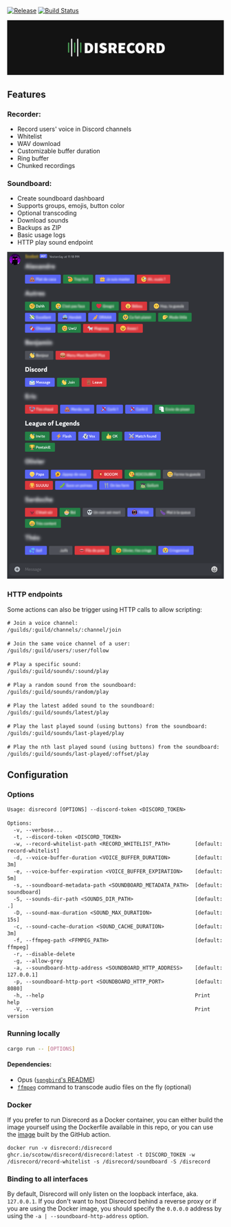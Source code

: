 [![Release](https://img.shields.io/github/v/tag/scotow/disrecord?label=version)](https://github.com/scotow/disrecord/tags)
[![Build Status](https://img.shields.io/github/actions/workflow/status/scotow/disrecord/docker.yml)](https://github.com/scotow/disrecord/actions)


![Banner](banner.png)

## Features

### Recorder:

- Record users' voice in Discord channels
- Whitelist
- WAV download
- Customizable buffer duration
- Ring buffer
- Chunked recordings

### Soundboard:

- Create soundboard dashboard
- Supports groups, emojis, button color
- Optional transcoding
- Download sounds
- Backups as ZIP
- Basic usage logs
- HTTP play sound endpoint

![Soundboard](soundboard.png)

### HTTP endpoints

Some actions can also be trigger using HTTP calls to allow scripting:

```
# Join a voice channel:
/guilds/:guild/channels/:channel/join

# Join the same voice channel of a user:
/guilds/:guild/users/:user/follow

# Play a specific sound:
/guilds/:guild/sounds/:sound/play

# Play a random sound from the soundboard:
/guilds/:guild/sounds/random/play

# Play the latest added sound to the soundboard:
/guilds/:guild/sounds/latest/play

# Play the last played sound (using buttons) from the soundboard:
/guilds/:guild/sounds/last-played/play

# Play the nth last played sound (using buttons) from the soundboard:
/guilds/:guild/sounds/last-played/:offset/play
```


## Configuration

### Options

```
Usage: disrecord [OPTIONS] --discord-token <DISCORD_TOKEN>

Options:
  -v, --verbose...                                           
  -t, --discord-token <DISCORD_TOKEN>                        
  -w, --record-whitelist-path <RECORD_WHITELIST_PATH>        [default: record-whitelist]
  -d, --voice-buffer-duration <VOICE_BUFFER_DURATION>        [default: 3m]
  -e, --voice-buffer-expiration <VOICE_BUFFER_EXPIRATION>    [default: 5m]
  -s, --soundboard-metadata-path <SOUNDBOARD_METADATA_PATH>  [default: soundboard]
  -S, --sounds-dir-path <SOUNDS_DIR_PATH>                    [default: .]
  -D, --sound-max-duration <SOUND_MAX_DURATION>              [default: 15s]
  -c, --sound-cache-duration <SOUND_CACHE_DURATION>          [default: 3m]
  -f, --ffmpeg-path <FFMPEG_PATH>                            [default: ffmpeg]
  -r, --disable-delete
  -g, --allow-grey 
  -a, --soundboard-http-address <SOUNDBOARD_HTTP_ADDRESS>    [default: 127.0.0.1]
  -p, --soundboard-http-port <SOUNDBOARD_HTTP_PORT>          [default: 8080]
  -h, --help                                                 Print help
  -V, --version                                              Print version
```

### Running locally

```sh
cargo run -- [OPTIONS]
```

#### Dependencies:

- Opus ([`songbird`'s README](https://github.com/serenity-rs/songbird#dependencies))
- [`ffmpeg`](https://ffmpeg.org/download.html) command to transcode audio files on the fly (optional)

### Docker

If you prefer to run Disrecord as a Docker container, you can either build the image yourself using the Dockerfile available in this repo, or you can use the [image](https://github.com/scotow/disrecord/pkgs/container/disrecord%2Fdisrecord) built by the GitHub action.

```
docker run -v disrecord:/disrecord ghcr.io/scotow/disrecord/disrecord:latest -t DISCORD_TOKEN -w /disrecord/record-whitelist -s /disrecord/soundboard -S /disrecord
```

### Binding to all interfaces

By default, Disrecord will only listen on the loopback interface, aka. `127.0.0.1`. If you don't want to host Disrecord behind a reverse proxy or if you are using the Docker image, you should specify the `0.0.0.0` address by using the `-a | --soundboard-http-address` option.